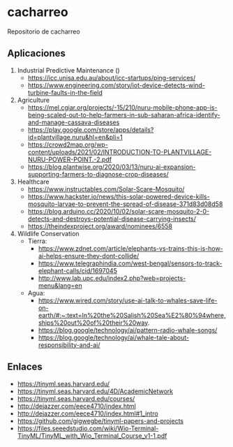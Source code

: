 # cacharreo
Repositorio de cacharreo

## Aplicaciones

1. Industrial Predictive Maintenance ()
   * https://icc.unisa.edu.au/about/icc-startups/ping-services/
   * https://www.engineering.com/story/iot-device-detects-wind-turbine-faults-in-the-field
2. Agriculture
   * https://mel.cgiar.org/projects/-15/210/nuru-mobile-phone-app-is-being-scaled-out-to-help-farmers-in-sub-saharan-africa-identify-and-manage-cassava-diseases
   * https://play.google.com/store/apps/details?id=plantvillage.nuru&hl=en&pli=1
   * https://crowd2map.org/wp-content/uploads/2021/02/INTRODUCTION-TO-PLANTVILLAGE-NURU-POWER-POINT.-2.pdf
   * https://blog.plantwise.org/2020/03/13/nuru-ai-expansion-supporting-farmers-to-diagnose-crop-diseases/
3. Healthcare
   * https://www.instructables.com/Solar-Scare-Mosquito/
   * https://www.hackster.io/news/this-solar-powered-device-kills-mosquito-larvae-to-prevent-the-spread-of-disease-371d83d08d58
   * https://blog.arduino.cc/2020/10/02/solar-scare-mosquito-2-0-detects-and-destroys-potential-disease-carrying-insects/
   * https://theindexproject.org/award/nominees/6558
4. Wildlife Conservation
   * Tierra: 
     * https://www.zdnet.com/article/elephants-vs-trains-this-is-how-ai-helps-ensure-they-dont-collide/
     * https://www.telegraphindia.com/west-bengal/sensors-to-track-elephant-calls/cid/1697045
     * http://www.lab.upc.edu/index2.php?web=projects-menu&lang=en
   * Agua: 
     * https://www.wired.com/story/use-ai-talk-to-whales-save-life-on-earth/#:~:text=In%20the%20Salish%20Sea%E2%80%94where,ships%20out%20of%20their%20way.
     * https://blog.google/technology/ai/pattern-radio-whale-songs/
     * https://blog.google/technology/ai/whale-tale-about-responsibility-and-ai/



## Enlaces

* https://tinyml.seas.harvard.edu/
* https://tinyml.seas.harvard.edu/4D/AcademicNetwork
* https://tinyml.seas.harvard.edu/courses/
* http://dejazzer.com/eece4710/index.html
* http://dejazzer.com/eece4710/index.html#1_intro
* https://github.com/gigwegbe/tinyml-papers-and-projects
* https://files.seeedstudio.com/wiki/Wio-Terminal-TinyML/TinyML_with_Wio_Terminal_Course_v1-1.pdf

